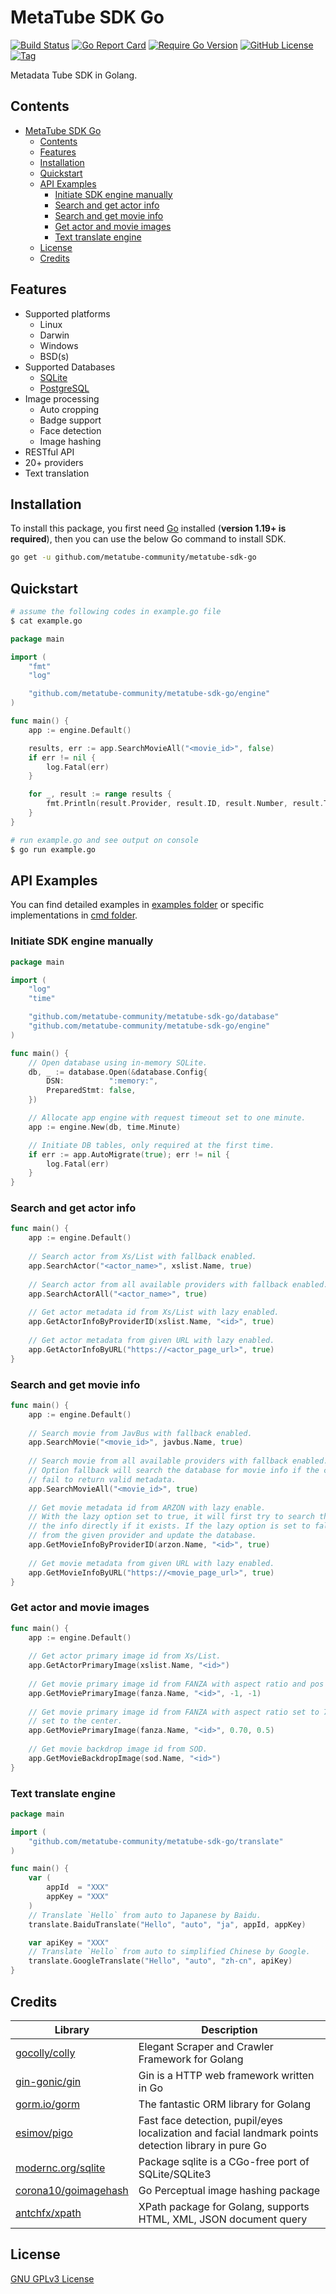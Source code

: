 # MetaTube SDK Go

[![Build Status](https://img.shields.io/github/actions/workflow/status/metatube-community/metatube-sdk-go/docker.yml?branch=main&style=flat-square&logo=github-actions)](https://github.com/metatube-community/metatube-sdk-go/actions/workflows/release.yml)
[![Go Report Card](https://goreportcard.com/badge/github.com/metatube-community/metatube-sdk-go?style=flat-square)](https://github.com/metatube-community/metatube-sdk-go)
[![Require Go Version](https://img.shields.io/badge/go-%3E%3D1.19-30dff3?style=flat-square&logo=go)](https://github.com/metatube-community/metatube-sdk-go/blob/main/go.mod)
[![GitHub License](https://img.shields.io/github/license/metatube-community/metatube-sdk-go?color=A42E2B&logo=gnu&style=flat-square)](https://github.com/metatube-community/metatube-sdk-go/blob/main/LICENSE)
[![Tag](https://img.shields.io/github/v/tag/metatube-community/metatube-sdk-go?color=%23ff8936&logo=fitbit&style=flat-square)](https://github.com/metatube-community/metatube-sdk-go/tags)

[//]: # ([![Supported Platforms]&#40;https://img.shields.io/badge/platform-Linux%20%7C%20FreeBSD%20%7C%20NetBSD%20%7C%20OpenBSD%20%7C%20Darwin%20%7C%20Windows-549688?style=flat-square&logo=launchpad&#41;]&#40;https://github.com/metatube-community/metatube-sdk-go&#41;)

Metadata Tube SDK in Golang.

## Contents

- [MetaTube SDK Go](#metatube-sdk-go)
	- [Contents](#contents)
    - [Features](#features)
	- [Installation](#installation)
	- [Quickstart](#quickstart)
	- [API Examples](#api-examples)
		- [Initiate SDK engine manually](#initiate-sdk-engine-manually)
		- [Search and get actor info](#search-and-get-actor-info)
		- [Search and get movie info](#search-and-get-movie-info)
		- [Get actor and movie images](#get-actor-and-movie-images)
		- [Text translate engine](#text-translate-engine)
	- [License](#license)
	- [Credits](#credits)

## Features

- Supported platforms
  - Linux
  - Darwin
  - Windows
  - BSD(s)
- Supported Databases
  - [SQLite](https://gitlab.com/cznic/sqlite)
  - [PostgreSQL](https://github.com/jackc/pgx)
- Image processing
  - Auto cropping
  - Badge support
  - Face detection
  - Image hashing
- RESTful API
- 20+ providers
- Text translation

## Installation

To install this package, you first need [Go](https://golang.org/) installed (**version 1.19+ is required**), then you can use the below Go command to install SDK.

```sh
go get -u github.com/metatube-community/metatube-sdk-go
```

## Quickstart

```sh
# assume the following codes in example.go file
$ cat example.go
```

```go
package main

import (
	"fmt"
	"log"

	"github.com/metatube-community/metatube-sdk-go/engine"
)

func main() {
	app := engine.Default()

	results, err := app.SearchMovieAll("<movie_id>", false)
	if err != nil {
		log.Fatal(err)
	}

	for _, result := range results {
		fmt.Println(result.Provider, result.ID, result.Number, result.Title)
	}
}
```

```sh
# run example.go and see output on console
$ go run example.go
```

## API Examples

You can find detailed examples in [examples folder](https://github.com/metatube-community/metatube-sdk-go/tree/main/_examples/) or specific implementations in [cmd folder](https://github.com/metatube-community/metatube-sdk-go/tree/main/cmd/).

### Initiate SDK engine manually

```go
package main

import (
	"log"
	"time"

	"github.com/metatube-community/metatube-sdk-go/database"
	"github.com/metatube-community/metatube-sdk-go/engine"
)

func main() {
	// Open database using in-memory SQLite.
	db, _ := database.Open(&database.Config{
		DSN:		  ":memory:",
		PreparedStmt: false,
	})

	// Allocate app engine with request timeout set to one minute.
	app := engine.New(db, time.Minute)

	// Initiate DB tables, only required at the first time.
	if err := app.AutoMigrate(true); err != nil {
		log.Fatal(err)
	}
}
```

### Search and get actor info

```go
func main() {
	app := engine.Default()
	
	// Search actor from Xs/List with fallback enabled.
	app.SearchActor("<actor_name>", xslist.Name, true)
	
	// Search actor from all available providers with fallback enabled.
	app.SearchActorAll("<actor_name>", true)
	
	// Get actor metadata id from Xs/List with lazy enabled.
	app.GetActorInfoByProviderID(xslist.Name, "<id>", true)
	
	// Get actor metadata from given URL with lazy enabled.
	app.GetActorInfoByURL("https://<actor_page_url>", true)
}
```

### Search and get movie info

```go
func main() {
	app := engine.Default()
	
	// Search movie from JavBus with fallback enabled.
	app.SearchMovie("<movie_id>", javbus.Name, true)
	
	// Search movie from all available providers with fallback enabled.
	// Option fallback will search the database for movie info if the corresponding providers
	// fail to return valid metadata.
	app.SearchMovieAll("<movie_id>", true)
	
	// Get movie metadata id from ARZON with lazy enable.
	// With the lazy option set to true, it will first try to search the database and return
	// the info directly if it exists. If the lazy option is set to false, it will fetch info
	// from the given provider and update the database.
	app.GetMovieInfoByProviderID(arzon.Name, "<id>", true)
	
	// Get movie metadata from given URL with lazy enabled.
	app.GetMovieInfoByURL("https://<movie_page_url>", true)
}
```

### Get actor and movie images

```go
func main() {
	app := engine.Default()
	
	// Get actor primary image id from Xs/List.
	app.GetActorPrimaryImage(xslist.Name, "<id>")
	
	// Get movie primary image id from FANZA with aspect ratio and pos set to default.
	app.GetMoviePrimaryImage(fanza.Name, "<id>", -1, -1)
	
	// Get movie primary image id from FANZA with aspect ratio set to 7:10 and pos
	// set to the center.
	app.GetMoviePrimaryImage(fanza.Name, "<id>", 0.70, 0.5)
	
	// Get movie backdrop image id from SOD.
	app.GetMovieBackdropImage(sod.Name, "<id>")
}
```

### Text translate engine

```go
package main

import (
	"github.com/metatube-community/metatube-sdk-go/translate"
)

func main() {
	var (
		appId  = "XXX"
		appKey = "XXX"
	)
	// Translate `Hello` from auto to Japanese by Baidu.
	translate.BaiduTranslate("Hello", "auto", "ja", appId, appKey)

	var apiKey = "XXX"
	// Translate `Hello` from auto to simplified Chinese by Google.
	translate.GoogleTranslate("Hello", "auto", "zh-cn", apiKey)
}
```

## Credits

| Library														                                           | Description																						                                                                    |
|-----------------------------------------------------------------|------------------------------------------------------------------------------------------------------|
| [gocolly/colly](https://github.com/gocolly/colly)			            | Elegant Scraper and Crawler Framework for Golang													                                        |
| [gin-gonic/gin](https://github.com/gin-gonic/gin)			            | Gin is a HTTP web framework written in Go															                                             |
| [gorm.io/gorm](https://gorm.io/)								                        | The fantastic ORM library for Golang																                                                 |
| [esimov/pigo](https://github.com/esimov/pigo)				               | Fast face detection, pupil/eyes localization and facial landmark points detection library in pure Go |
| [modernc.org/sqlite](https://gitlab.com/cznic/sqlite)		         | Package sqlite is a CGo-free port of SQLite/SQLite3												                                      |
| [corona10/goimagehash](https://github.com/corona10/goimagehash) | Go Perceptual image hashing package																                                                  |
| [antchfx/xpath](https://github.com/antchfx/xpath)			            | XPath package for Golang, supports HTML, XML, JSON document query									                           |

## License

[GNU GPLv3 License](https://github.com/metatube-community/metatube-sdk-go/blob/main/LICENSE)
